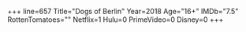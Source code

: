 +++
line=657
Title="Dogs of Berlin"
Year=2018
Age="16+"
IMDb="7.5"
RottenTomatoes=""
Netflix=1
Hulu=0
PrimeVideo=0
Disney=0
+++

